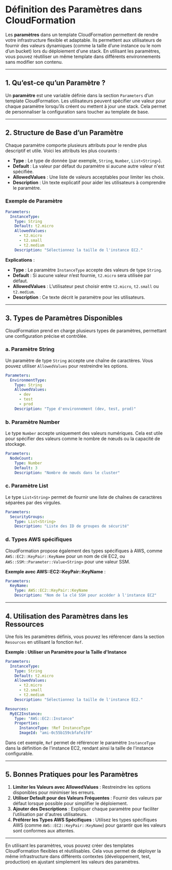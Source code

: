 # Définition des Paramètres dans CloudFormation

Les **paramètres** dans un template CloudFormation permettent de rendre votre infrastructure flexible et adaptable. Ils permettent aux utilisateurs de fournir des valeurs dynamiques (comme la taille d’une instance ou le nom d’un bucket) lors du déploiement d'une stack. En utilisant les paramètres, vous pouvez réutiliser un même template dans différents environnements sans modifier son contenu.

---

## 1. Qu’est-ce qu’un Paramètre ?

Un **paramètre** est une variable définie dans la section `Parameters` d’un template CloudFormation. Les utilisateurs peuvent spécifier une valeur pour chaque paramètre lorsqu’ils créent ou mettent à jour une stack. Cela permet de personnaliser la configuration sans toucher au template de base.

---

## 2. Structure de Base d’un Paramètre

Chaque paramètre comporte plusieurs attributs pour le rendre plus descriptif et utile. Voici les attributs les plus courants :

- **Type** : Le type de donnée (par exemple, `String`, `Number`, `List<String>`).
- **Default** : La valeur par défaut du paramètre si aucune autre valeur n'est spécifiée.
- **AllowedValues** : Une liste de valeurs acceptables pour limiter les choix.
- **Description** : Un texte explicatif pour aider les utilisateurs à comprendre le paramètre.

### Exemple de Paramètre

```yaml
Parameters:
  InstanceType:
    Type: String
    Default: t2.micro
    AllowedValues:
      - t2.micro
      - t2.small
      - t2.medium
    Description: "Sélectionnez la taille de l'instance EC2."
```

**Explications** :
- **Type** : Le paramètre `InstanceType` accepte des valeurs de type `String`.
- **Default** : Si aucune valeur n’est fournie, `t2.micro` sera utilisée par défaut.
- **AllowedValues** : L’utilisateur peut choisir entre `t2.micro`, `t2.small` ou `t2.medium`.
- **Description** : Ce texte décrit le paramètre pour les utilisateurs.

---

## 3. Types de Paramètres Disponibles

CloudFormation prend en charge plusieurs types de paramètres, permettant une configuration précise et contrôlée.

### a. Paramètre String

Un paramètre de type `String` accepte une chaîne de caractères. Vous pouvez utiliser `AllowedValues` pour restreindre les options.

```yaml
Parameters:
  EnvironmentType:
    Type: String
    AllowedValues:
      - dev
      - test
      - prod
    Description: "Type d'environnement (dev, test, prod)"
```

### b. Paramètre Number

Le type `Number` accepte uniquement des valeurs numériques. Cela est utile pour spécifier des valeurs comme le nombre de nœuds ou la capacité de stockage.

```yaml
Parameters:
  NodeCount:
    Type: Number
    Default: 3
    Description: "Nombre de nœuds dans le cluster"
```

### c. Paramètre List<String>

Le type `List<String>` permet de fournir une liste de chaînes de caractères séparées par des virgules.

```yaml
Parameters:
  SecurityGroups:
    Type: List<String>
    Description: "Liste des ID de groupes de sécurité"
```

### d. Types AWS spécifiques

CloudFormation propose également des types spécifiques à AWS, comme `AWS::EC2::KeyPair::KeyName` pour un nom de clé EC2, ou `AWS::SSM::Parameter::Value<String>` pour une valeur SSM.

**Exemple avec AWS::EC2::KeyPair::KeyName** :

```yaml
Parameters:
  KeyName:
    Type: AWS::EC2::KeyPair::KeyName
    Description: "Nom de la clé SSH pour accéder à l'instance EC2"
```

---

## 4. Utilisation des Paramètres dans les Ressources

Une fois les paramètres définis, vous pouvez les référencer dans la section `Resources` en utilisant la fonction `Ref`.

**Exemple : Utiliser un Paramètre pour la Taille d'Instance**

```yaml
Parameters:
  InstanceType:
    Type: String
    Default: t2.micro
    AllowedValues:
      - t2.micro
      - t2.small
      - t2.medium
    Description: "Sélectionnez la taille de l'instance EC2."

Resources:
  MyEC2Instance:
    Type: "AWS::EC2::Instance"
    Properties:
      InstanceType: !Ref InstanceType
      ImageId: "ami-0c55b159cbfafe1f0"
```

Dans cet exemple, `Ref` permet de référencer le paramètre `InstanceType` dans la définition de l'instance EC2, rendant ainsi la taille de l'instance configurable.

---

## 5. Bonnes Pratiques pour les Paramètres

1. **Limiter les Valeurs avec AllowedValues** : Restreindre les options disponibles pour minimiser les erreurs.
2. **Utiliser Default pour des Valeurs Fréquentes** : Fournir des valeurs par défaut lorsque possible pour simplifier le déploiement.
3. **Ajouter des Descriptions** : Expliquer chaque paramètre pour faciliter l’utilisation par d'autres utilisateurs.
4. **Préférer les Types AWS Spécifiques** : Utilisez les types spécifiques AWS (comme `AWS::EC2::KeyPair::KeyName`) pour garantir que les valeurs sont conformes aux attentes.

---

En utilisant les paramètres, vous pouvez créer des templates CloudFormation flexibles et réutilisables. Cela vous permet de déployer la même infrastructure dans différents contextes (développement, test, production) en ajustant simplement les valeurs des paramètres.
